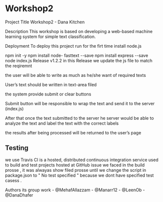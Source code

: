 # Workshop2
Project Title
Workshop2 - Dana Kitchen

Description
This workshop is based on developing a web-based machine learning system for simple text classification.

Deployment
To deploy this project run for the firt time install node.js

   npm init -y
   npm install node- fasttext  --save
  npm install express --save
  node index.js
Release v1.2.2
in this Release we update the js file to match the reqiremnt

the user will be able to write as much as he/she want of required texts

User’s text should be written in text-area filed

the system provide submit or clear buttons

Submit button will be responsible to wrap the text and send it to the server (index.js)

After that once the text submitted to the server he server would be able to analyze the text and label the text with the correct labels

the results after being  processed will be returned to the user’s page

## Testing
 we use Travis CI is a hosted, distributed continuous integration service used to build and test projects hosted at GitHub issue we faced in the build prosse , it was alwayas show filed prosse until we change the script in package.json to  " No test specified " because we dont have specified test casess .

Authors
its group work - @MehafAllazzam - @Manarr12 - @LeenOb - @DanaDhafer